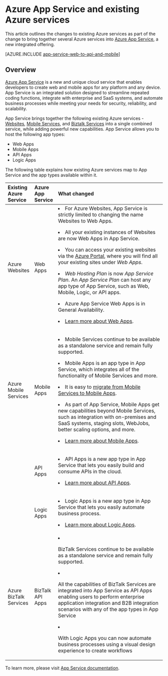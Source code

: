 <properties
	pageTitle="Azure App Service and its impact on existing Azure services"
	description="Explains how the new Azure App Service and its features impact existing services in Azure."
	authors="yochayk"
	writer="yochayk"
	editor="yochayk"
	manager="nirma"
	services="app-service"
	documentationCenter=""/>

<tags
	ms.service="app-service"
	ms.workload="na"
	ms.tgt_pltfrm="na"
	ms.devlang="na"
	ms.topic="article"
	ms.date="02/12/2016"
	ms.author="yochayk"/>


# Azure App Service and existing Azure services

This article outlines the changes to existing Azure services as part of the change to bring together several Azure services into [Azure App Service](https://azure.microsoft.com/services/app-service/), a new integrated offering.

[AZURE.INCLUDE [app-service-web-to-api-and-mobile](../../includes/app-service-web-to-api-and-mobile.md)]

## Overview

[Azure App Service](https://azure.microsoft.com/services/app-service/) is a new and unique cloud service that enables developers to create web and mobile apps for any platform and any device. App Service is an integrated solution designed to streamline repeated coding functions, integrate with enterprise and SaaS systems, and automate business processes while meeting your needs for security, reliability, and scalability.

App Service brings together the following existing Azure services - [Websites](https://azure.microsoft.com/services/websites/), [Mobile Services](https://azure.microsoft.com/services/mobile-services/), and [Biztalk Services](https://azure.microsoft.com/services/biztalk-services/) into a single combined service, while adding powerful new capabilities.  App Service allows you to host the following app types:

-   Web Apps
-   Mobile Apps
-   API Apps
-   Logic Apps

The following table explains how existing Azure services map to App Service and the app types available within it.

<table>
<thead>
<tr class="header">
<th align="left", style="width:10%">Existing Azure Service</th>
<th align="left", style="width:10%">Azure App Service</th>
<th align="left", style="width:80%">What changed</th>
</tr>
</thead>
<tbody>
<tr class="odd">
<td align="left">Azure Websites</td>
<td align="left">Web Apps</td>
<td align="left"><li>For Azure Websites, App Service is strictly limited to changing the name  Websites to Web Apps.
<p><li>All your existing instances of Websites are now Web Apps in App Service.</p>
<p><li>You can access your existing websites via the <a href="http://go.microsoft.com/fwlink/?LinkId=529715">Azure Portal</a>, where you will find all your existing sites under <em>Web Apps</em>.</p>
<p><li><em>Web Hosting Plan</em> is now <em>App Service Plan</em>. An <em>App Service Plan</em> can host any app type of App Service, such as Web, Mobile, Logic, or API apps.</p>
<p><li>Azure App Service Web Apps is in General Availability.</p>
<p><li><a href="http://azure.microsoft.com/services/app-service/web/">Learn more about Web Apps</a>.</p></td>
</tr>
<tr class="even">
<td align="left">Azure Mobile Services</td>
<td align="left">Mobile Apps</td>
<td align="left"><p><li>Mobile Services continue to be available as a standalone service and remain fully supported.</p>
<p><li>Mobile Apps is an app type in App Service, which integrates all of the functionality of Mobile Services and more.</p>
<p><li>It is easy to <a href="http://go.microsoft.com/fwlink/?LinkID=724279&clcid=0x409">migrate from Mobile Services to Mobile Apps</a>.</p>
<p><li>As part of App Service, Mobile Apps get new capabilities beyond Mobile Services, such as  integration with on-premises and SaaS systems, staging slots, WebJobs, better scaling options, and more.</p>
<p><li><a href="http://azure.microsoft.com/services/app-service/mobile/">Learn more about Mobile Apps</a>.</p>
</tr>
<tr class="odd">
<td align="left"></td>
<td align="left">API Apps</td>
<td align="left">
<p><li>API Apps is a new app type in App Service that lets you easily build and consume APIs in the cloud.</p>
<p><li><a href="http://azure.microsoft.com/services/app-service/api/">Learn more about API Apps</a>.</p></td>
</tr>
<tr class="even">
<td align="left"></td>
<td align="left">Logic Apps</td>
<td align="left">
<p><li>Logic Apps is a new app type in App Service that lets you easily automate business process.</p>
<p><li><a href="http://azure.microsoft.com/services/app-service/logic/">Learn more about Logic Apps</a>.</p></td>
</tr>
<tr class="odd">
<td align="left">Azure BizTalk Services</td>
<td align="left">BizTalk API Apps</td>
<td align="left">
<li><p>BizTalk Services continue to be available as a standalone service and remain fully supported.</p>
<li><p>All the capabilities of BizTalk Services are integrated into App Service as API Apps enabling users to perform enterprise application integration and B2B integration scenarios with any of the app types in App Service</p>
<li><p>With Logic Apps you can now automate business processes using a visual design experience to create workflows</p></td>
</tr>
</tbody>
</table>

To learn more, please visit [App Service documentation](https://azure.microsoft.com/documentation/services/app-service/).

